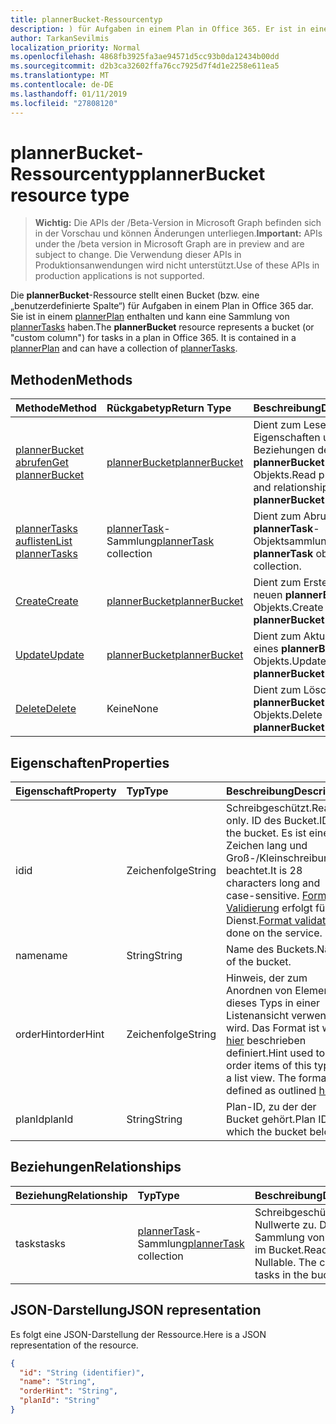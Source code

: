 ```yaml
---
title: plannerBucket-Ressourcentyp
description: ) für Aufgaben in einem Plan in Office 365. Er ist in einem PlannerPlan enthalten und kann eine Auflistung von PlannerTasks haben.
author: TarkanSevilmis
localization_priority: Normal
ms.openlocfilehash: 4868fb3925fa3ae94571d5cc93b0da12434b00dd
ms.sourcegitcommit: d2b3ca32602ffa76cc7925d7f4d1e2258e611ea5
ms.translationtype: MT
ms.contentlocale: de-DE
ms.lasthandoff: 01/11/2019
ms.locfileid: "27808120"
---
```

# <a name="plannerbucket-resource-type"></a><span data-ttu-id="3cc6a-104">plannerBucket-Ressourcentyp</span><span class="sxs-lookup"><span data-stu-id="3cc6a-104">plannerBucket resource type</span></span>

> <span data-ttu-id="3cc6a-105">**Wichtig:** Die APIs der /Beta-Version in Microsoft Graph befinden sich in der Vorschau und können Änderungen unterliegen.</span><span class="sxs-lookup"><span data-stu-id="3cc6a-105">**Important:** APIs under the /beta version in Microsoft Graph are in preview and are subject to change.</span></span> <span data-ttu-id="3cc6a-106">Die Verwendung dieser APIs in Produktionsanwendungen wird nicht unterstützt.</span><span class="sxs-lookup"><span data-stu-id="3cc6a-106">Use of these APIs in production applications is not supported.</span></span>

<span data-ttu-id="3cc6a-p103">Die **plannerBucket**-Ressource stellt einen Bucket (bzw. eine „benutzerdefinierte Spalte“) für Aufgaben in einem Plan in Office 365 dar. Sie ist in einem [plannerPlan](plannerplan.md) enthalten und kann eine Sammlung von [plannerTasks](plannertask.md) haben.</span><span class="sxs-lookup"><span data-stu-id="3cc6a-p103">The **plannerBucket** resource represents a bucket (or "custom column") for tasks in a plan in Office 365. It is contained in a [plannerPlan](plannerplan.md) and can have a collection of [plannerTasks](plannertask.md).</span></span>



## <a name="methods"></a><span data-ttu-id="3cc6a-109">Methoden</span><span class="sxs-lookup"><span data-stu-id="3cc6a-109">Methods</span></span>

| <span data-ttu-id="3cc6a-110">Methode</span><span class="sxs-lookup"><span data-stu-id="3cc6a-110">Method</span></span>           | <span data-ttu-id="3cc6a-111">Rückgabetyp</span><span class="sxs-lookup"><span data-stu-id="3cc6a-111">Return Type</span></span>    |<span data-ttu-id="3cc6a-112">Beschreibung</span><span class="sxs-lookup"><span data-stu-id="3cc6a-112">Description</span></span>|
|:---------------|:--------|:----------|
|[<span data-ttu-id="3cc6a-113">plannerBucket abrufen</span><span class="sxs-lookup"><span data-stu-id="3cc6a-113">Get plannerBucket</span></span>](../api/plannerbucket-get.md) | [<span data-ttu-id="3cc6a-114">plannerBucket</span><span class="sxs-lookup"><span data-stu-id="3cc6a-114">plannerBucket</span></span>](plannerbucket.md) |<span data-ttu-id="3cc6a-115">Dient zum Lesen der Eigenschaften und Beziehungen des **plannerBucket**-Objekts.</span><span class="sxs-lookup"><span data-stu-id="3cc6a-115">Read properties and relationships of **plannerBucket** object.</span></span>|
|[<span data-ttu-id="3cc6a-116">plannerTasks auflisten</span><span class="sxs-lookup"><span data-stu-id="3cc6a-116">List plannerTasks</span></span>](../api/plannerbucket-list-tasks.md) |<span data-ttu-id="3cc6a-117">[plannerTask](plannertask.md)-Sammlung</span><span class="sxs-lookup"><span data-stu-id="3cc6a-117">[plannerTask](plannertask.md) collection</span></span>| <span data-ttu-id="3cc6a-118">Dient zum Abrufen einer **plannerTask**-Objektsammlung.</span><span class="sxs-lookup"><span data-stu-id="3cc6a-118">Get a **plannerTask** object collection.</span></span>|
|[<span data-ttu-id="3cc6a-119">Create</span><span class="sxs-lookup"><span data-stu-id="3cc6a-119">Create</span></span>](../api/planner-post-buckets.md) | [<span data-ttu-id="3cc6a-120">plannerBucket</span><span class="sxs-lookup"><span data-stu-id="3cc6a-120">plannerBucket</span></span>](plannerbucket.md)   | <span data-ttu-id="3cc6a-121">Dient zum Erstellen eines neuen **plannerBucket**-Objekts.</span><span class="sxs-lookup"><span data-stu-id="3cc6a-121">Create a new **plannerBucket** object.</span></span> |
|[<span data-ttu-id="3cc6a-122">Update</span><span class="sxs-lookup"><span data-stu-id="3cc6a-122">Update</span></span>](../api/plannerbucket-update.md) | [<span data-ttu-id="3cc6a-123">plannerBucket</span><span class="sxs-lookup"><span data-stu-id="3cc6a-123">plannerBucket</span></span>](plannerbucket.md)   |<span data-ttu-id="3cc6a-124">Dient zum Aktualisieren eines **plannerBucket**-Objekts.</span><span class="sxs-lookup"><span data-stu-id="3cc6a-124">Update **plannerBucket** object.</span></span> |
|[<span data-ttu-id="3cc6a-125">Delete</span><span class="sxs-lookup"><span data-stu-id="3cc6a-125">Delete</span></span>](../api/plannerbucket-delete.md) | <span data-ttu-id="3cc6a-126">Keine</span><span class="sxs-lookup"><span data-stu-id="3cc6a-126">None</span></span> |<span data-ttu-id="3cc6a-127">Dient zum Löschen eines **plannerBucket**-Objekts.</span><span class="sxs-lookup"><span data-stu-id="3cc6a-127">Delete **plannerBucket** object.</span></span> |

## <a name="properties"></a><span data-ttu-id="3cc6a-128">Eigenschaften</span><span class="sxs-lookup"><span data-stu-id="3cc6a-128">Properties</span></span>
| <span data-ttu-id="3cc6a-129">Eigenschaft</span><span class="sxs-lookup"><span data-stu-id="3cc6a-129">Property</span></span>     | <span data-ttu-id="3cc6a-130">Typ</span><span class="sxs-lookup"><span data-stu-id="3cc6a-130">Type</span></span>   |<span data-ttu-id="3cc6a-131">Beschreibung</span><span class="sxs-lookup"><span data-stu-id="3cc6a-131">Description</span></span>|
|:---------------|:--------|:----------|
|<span data-ttu-id="3cc6a-132">id</span><span class="sxs-lookup"><span data-stu-id="3cc6a-132">id</span></span>|<span data-ttu-id="3cc6a-133">Zeichenfolge</span><span class="sxs-lookup"><span data-stu-id="3cc6a-133">String</span></span>| <span data-ttu-id="3cc6a-134">Schreibgeschützt.</span><span class="sxs-lookup"><span data-stu-id="3cc6a-134">Read-only.</span></span> <span data-ttu-id="3cc6a-135">ID des Bucket.</span><span class="sxs-lookup"><span data-stu-id="3cc6a-135">ID of the bucket.</span></span> <span data-ttu-id="3cc6a-136">Es ist eine 28 Zeichen lang und Groß-/Kleinschreibung beachtet.</span><span class="sxs-lookup"><span data-stu-id="3cc6a-136">It is 28 characters long and case-sensitive.</span></span> <span data-ttu-id="3cc6a-137">[Format Validierung](tasks-identifiers-disclaimer.md) erfolgt für den Dienst.</span><span class="sxs-lookup"><span data-stu-id="3cc6a-137">[Format validation](tasks-identifiers-disclaimer.md) is done on the service.</span></span>|
|<span data-ttu-id="3cc6a-138">name</span><span class="sxs-lookup"><span data-stu-id="3cc6a-138">name</span></span>|<span data-ttu-id="3cc6a-139">String</span><span class="sxs-lookup"><span data-stu-id="3cc6a-139">String</span></span>|<span data-ttu-id="3cc6a-140">Name des Buckets.</span><span class="sxs-lookup"><span data-stu-id="3cc6a-140">Name of the bucket.</span></span>|
|<span data-ttu-id="3cc6a-141">orderHint</span><span class="sxs-lookup"><span data-stu-id="3cc6a-141">orderHint</span></span>|<span data-ttu-id="3cc6a-142">Zeichenfolge</span><span class="sxs-lookup"><span data-stu-id="3cc6a-142">String</span></span>|<span data-ttu-id="3cc6a-p105">Hinweis, der zum Anordnen von Elementen dieses Typs in einer Listenansicht verwendet wird. Das Format ist wie [hier](planner-order-hint-format.md) beschrieben definiert.</span><span class="sxs-lookup"><span data-stu-id="3cc6a-p105">Hint used to order items of this type in a list view. The format is defined as outlined [here](planner-order-hint-format.md).</span></span>|
|<span data-ttu-id="3cc6a-145">planId</span><span class="sxs-lookup"><span data-stu-id="3cc6a-145">planId</span></span>|<span data-ttu-id="3cc6a-146">String</span><span class="sxs-lookup"><span data-stu-id="3cc6a-146">String</span></span>|<span data-ttu-id="3cc6a-147">Plan-ID, zu der der Bucket gehört.</span><span class="sxs-lookup"><span data-stu-id="3cc6a-147">Plan ID to which the bucket belongs.</span></span>|

## <a name="relationships"></a><span data-ttu-id="3cc6a-148">Beziehungen</span><span class="sxs-lookup"><span data-stu-id="3cc6a-148">Relationships</span></span>
| <span data-ttu-id="3cc6a-149">Beziehung</span><span class="sxs-lookup"><span data-stu-id="3cc6a-149">Relationship</span></span> | <span data-ttu-id="3cc6a-150">Typ</span><span class="sxs-lookup"><span data-stu-id="3cc6a-150">Type</span></span>   |<span data-ttu-id="3cc6a-151">Beschreibung</span><span class="sxs-lookup"><span data-stu-id="3cc6a-151">Description</span></span>|
|:---------------|:--------|:----------|
|<span data-ttu-id="3cc6a-152">tasks</span><span class="sxs-lookup"><span data-stu-id="3cc6a-152">tasks</span></span>|<span data-ttu-id="3cc6a-153">[plannerTask](plannertask.md)-Sammlung</span><span class="sxs-lookup"><span data-stu-id="3cc6a-153">[plannerTask](plannertask.md) collection</span></span>| <span data-ttu-id="3cc6a-p106">Schreibgeschützt. Lässt Nullwerte zu. Die Sammlung von Aufgaben im Bucket.</span><span class="sxs-lookup"><span data-stu-id="3cc6a-p106">Read-only. Nullable. The collection of tasks in the bucket.</span></span>|

## <a name="json-representation"></a><span data-ttu-id="3cc6a-157">JSON-Darstellung</span><span class="sxs-lookup"><span data-stu-id="3cc6a-157">JSON representation</span></span>
<span data-ttu-id="3cc6a-158">Es folgt eine JSON-Darstellung der Ressource.</span><span class="sxs-lookup"><span data-stu-id="3cc6a-158">Here is a JSON representation of the resource.</span></span>

<!-- {
  "blockType": "resource",
  "optionalProperties": [

  ],
  "@odata.type": "microsoft.graph.plannerBucket"
}-->

```json
{
  "id": "String (identifier)",
  "name": "String",
  "orderHint": "String",
  "planId": "String"
}

```

<!-- uuid: 8fcb5dbc-d5aa-4681-8e31-b001d5168d79
2015-10-25 14:57:30 UTC -->
<!-- {
  "type": "#page.annotation",
  "description": "plannerBucket resource",
  "keywords": "",
  "section": "documentation",
  "tocPath": ""
}-->
